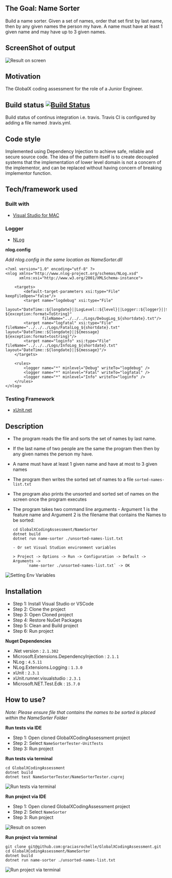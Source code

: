 ## The Goal: Name Sorter 
Build a name sorter. Given a set of names, order that set first by last name, then by any given names the person my have. A name must have at least 1 given name and may have up to 3 given names.

## ScreenShot of output
![Result on screen](ScreenShots/ConsoleImage.png "Result on screen")

## Motivation
The GlobalX coding assessment for the role of a Junior Engineer.

## Build status [![Build Status](https://travis-ci.com/graciasrochelle/GlobalXCodingAssessment.svg?branch=master)](https://travis-ci.com/graciasrochelle/GlobalXCodingAssessment)
Build status of continus integration i.e. travis. Travis CI is configured by adding a file named .travis.yml.

## Code style
Implemented using Dependency Injection to achieve safe, reliable and secure source code. The idea of the pattern itself is to create decoupled systems that the implementation of lower level domain is not a concern of the implementor, and can be replaced without having concern of breaking implementor function.

## Tech/framework used
### Built with
- [Visual Studio for MAC](https://tutorials.visualstudio.com/vs4mac-install/install)

### Logger
- [NLog](https://github.com/NLog/NLog.Extensions.Logging/wiki/Getting-started-with-.NET-Core-2---Console-application)

**nlog.config** 

_Add nlog.config in the same location as NameSorter.dll_

```
<?xml version="1.0" encoding="utf-8" ?>
<nlog xmlns="http://www.nlog-project.org/schemas/NLog.xsd"
      xmlns:xsi="http://www.w3.org/2001/XMLSchema-instance">

    <targets>
        <default-target-parameters xsi:type="File" keepFileOpen="false"/>
        <target name="logdebug" xsi:type="File"
                layout="DateTime::${longdate}||LogLevel::${level}||Logger::${logger}||${message} ${exception:format=ToString}" 
                fileName="../../../Logs/DebugLog_${shortdate}.txt"/>
        <target name="logfatal" xsi:type="File" fileName="../../../Logs/FatalLog_${shortdate}.txt" layout="DateTime::${longdate}||${message} ${exception:format=tostring}"/>
        <target name="loginfo" xsi:type="File" fileName="../../../Logs/InfoLog_${shortdate}.txt" layout="DateTime::${longdate}||${message}"/>
    </targets>

    <rules>
        <logger name="*" minlevel="Debug" writeTo="logdebug" />
        <logger name="*" minlevel="Fatal" writeTo="logfatal" />
        <logger name="*" minlevel="Info" writeTo="loginfo" />
    </rules>
</nlog>
```
### Testing Framework
- [xUnit.net](https://xunit.github.io/docs/getting-started-dotnet-core)

## Description
- The program reads the file and sorts the set of names by last name. 
- If the last name of two people are the same the program then then by any given names the person my have. 
- A name must have at least 1 given name and have at most to 3 given names
- The program then writes the sorted set of names to a file `sorted-names-list.txt`
- The program also prints the unsorted and sorted set of names on the screen once the program executes
- The program takes two command line arguments 
      - Argument 1 is the feature name and Argument 2 is the filename that contains the Names to be sorted:
     
      cd GlobalXCodingAssessment/NameSorter
      dotnet build
      dotnet run name-sorter ./unsorted-names-list.txt

      - Or set Visual Studion environment variables
      
      > Project -> Options -> Run -> Configuration -> Default -> Arguments -> 
            `name-sorter ./unsorted-names-list.txt` -> OK

![Setting Env Variables](ScreenShots/EnvVariables.png "Setting Env Variables")

## Installation
- Step 1: Install Visual Studio or VSCode
- Step 2: Clone the project
- Step 3: Open Cloned project
- Step 4: Restore NuGet Packages
- Step 5: Clean and Build project
- Step 6: Run project

**Nuget Dependencies**
- .Net version : `2.1.302`
- Microsoft.Extensions.DependencyInjection : `2.1.1`
- NLog : `4.5.11`
- NLog.Extensions.Logging : `1.3.0`
- xUnit : `2.3.1`
- xUnit.runner.visualstudio : `2.3.1`
- Microsoft.NET.Test.Edk : `15.7.0`

## How to use?
_Note: Please ensure file that contains the names to be sorted is placed within the NameSorter Folder_

**Run tests via IDE**
- Step 1: Open cloned GlobalXCodingAssessment project
- Step 2: Select `NameSorterTester-UnitTests`
- Step 3: Run project

**Run tests via terminal**
```
cd GlobalXCodingAssessment
dotnet build
dotnet test NameSorterTester/NameSorterTester.csproj
```
![Run tests via terminal](ScreenShots/RunningTestsThroughCmdLine.png "Run tests via terminal")

**Run project via IDE**
- Step 1: Open cloned GlobalXCodingAssessment project
- Step 2: Select `NameSorter`
- Step 3: Run project

![Result on screen](ScreenShots/ConsoleImage.png "Result on screen")

**Run project via terminal**
```
git clone git@github.com:graciasrochelle/GlobalXCodingAssessment.git
cd GlobalXCodingAssessment/NameSorter
dotnet build
dotnet run name-sorter ./unsorted-names-list.txt
```
![Run project via terminal](ScreenShots/RunningThroughCmdLine.png "Run project via terminal")
